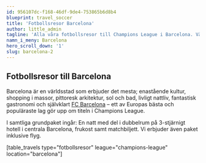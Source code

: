 ```yaml
---
id: 956107dc-f168-46df-9de4-753865b6d8b4
blueprint: travel_soccer
title: 'Fotbollsresor Barcelona'
author: little_admin
tagline: 'Alla våra fotbollsresor till Champions League i Barcelona. Välj din match med biljett, hotell & flyg nedan.'
namn_i_meny: Barcelona
hero_scroll_down: '1'
slug: barcelona-2
---
```

<h2>Fotbollsresor till Barcelona</h2>
<p>Barcelona är en världsstad som erbjuder det mesta; enastående kultur, shopping i massor, pittoresk arkitektur, sol och bad, livligt nattliv, fantastisk gastronomi och självklart <a href="https://olka.se/fotbollsresor/champions-league/barcelona/fc-barcelona-2/">FC Barcelona</a> – ett av Europas bästa och populäraste lag gör upp om titeln i Champions League.</p>
<p>I samtliga grundpaket ingår: En natt med del i dubbelrum på 3-stjärnigt hotell i centrala Barcelona, frukost samt matchbiljett. Vi erbjuder även paket inklusive flyg.</p>
<p>[table_travels type="fotbollsresor" league="champions-league" location="barcelona"]</p>
